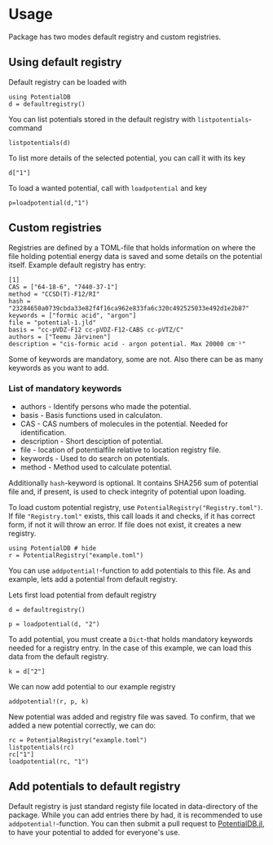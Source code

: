 # Usage

Package has two modes default registry and custom registries.

## Using default registry

Default registry can be loaded with

```@example 1
using PotentialDB
d = defaultregistry()
```

You can list potentials stored in the default registry with
`listpotentials`-command

```@example 1
listpotentials(d)
```

To list more details of the selected potential, you can call it with its key

```@example 1
d["1"]
```

To load a wanted potential, call with `loadpotential` and key

```@example 1
p=loadpotential(d,"1")
```


## Custom registries

Registries are defined by a TOML-file that holds information on where the file
holding potential energy data is saved and some details on the potential itself.
Example default registry has entry:

```
[1]
CAS = ["64-18-6", "7440-37-1"]
method = "CCSD(T)-F12/RI"
hash = "23284650a0739cbda33e82f4f16ca962e833fa6c320c492525033e492d1e2b87"
keywords = ["formic acid", "argon"]
file = "potential-1.jld"
basis = "cc-pVDZ-F12 cc-pVDZ-F12-CABS cc-pVTZ/C"
authors = ["Teemu Järvinen"]
description = "cis-formic acid - argon potential. Max 20000 cm⁻¹"
```

Some of keywords are mandatory, some are not. Also there can be as many keywords
as you want to add.

### List of mandatory keywords

- authors - Identify persons who made the potential.
- basis - Basis functions used in calculaton.
- CAS  - CAS numbers of molecules in the potential. Needed for identification.
- description - Short desciption of potential.
- file - location of potentialfile relative to location registry file.
- keywords - Used to do search on potentials.
- method - Method used to calculate potential.

Additionally `hash`-keyword is optional. It contains SHA256 sum of potential file
and, if present, is used to check integrity of potential upon loading.

To load custom potential registry, use `PotentialRegistry("Registry.toml")`.
If file `"Registry.toml"` exists, this call loads it and checks, if it has correct
form, if not it will throw an error. If file does not exist, it creates a new registry.

```@example 2
using PotentialDB # hide
r = PotentialRegistry("example.toml")
```

You can use `addpotential!`-function to add potentials to this file.
As and example, lets add a potential from default registry.

Lets first load potential from default registry

```@example 2
d = defaultregistry()

p = loadpotential(d, "2")
```

To add potential, you must create a `Dict`-that holds mandatory keywords needed
for a registry entry. In the case of this example,
we can load this data from the default registry.

```@example 2
k = d["2"]
```

We can now add potential to our example registry

```@example 2
addpotential!(r, p, k)
```

New potential was added and registry file was saved. To confirm, that we added a
new potential correctly, we can do:

```@repl 2
rc = PotentialRegistry("example.toml")
listpotentials(rc)
rc["1"]
loadpotential(rc, "1")
```

## Add potentials to default registry

Default registry is just standard registy file located in data-directory of the
package. While you can add entries there by had, it is recommended to use
`addpotential!`-function. You can then submit a pull request to
[PotentialDB.jl](https://github.com/MatrixLabTools/PotentialDB.jl),
to have your potential to added for everyone's use.
